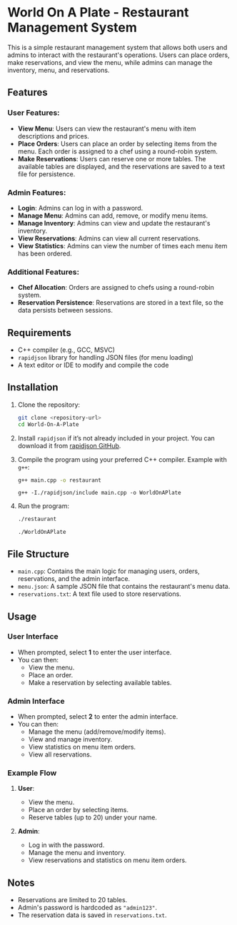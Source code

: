 # World On A Plate - Restaurant Management System

This is a simple restaurant management system that allows both users and admins to interact with the restaurant's operations. Users can place orders, make reservations, and view the menu, while admins can manage the inventory, menu, and reservations.

## Features

### User Features:
- **View Menu**: Users can view the restaurant's menu with item descriptions and prices.
- **Place Orders**: Users can place an order by selecting items from the menu. Each order is assigned to a chef using a round-robin system.
- **Make Reservations**: Users can reserve one or more tables. The available tables are displayed, and the reservations are saved to a text file for persistence.

### Admin Features:
- **Login**: Admins can log in with a password.
- **Manage Menu**: Admins can add, remove, or modify menu items.
- **Manage Inventory**: Admins can view and update the restaurant's inventory.
- **View Reservations**: Admins can view all current reservations.
- **View Statistics**: Admins can view the number of times each menu item has been ordered.

### Additional Features:
- **Chef Allocation**: Orders are assigned to chefs using a round-robin system.
- **Reservation Persistence**: Reservations are stored in a text file, so the data persists between sessions.

## Requirements

- C++ compiler (e.g., GCC, MSVC)
- `rapidjson` library for handling JSON files (for menu loading)
- A text editor or IDE to modify and compile the code

## Installation

1. Clone the repository:

    ```bash
    git clone <repository-url>
    cd World-On-A-Plate
    ```

2. Install `rapidjson` if it’s not already included in your project. You can download it from [rapidjson GitHub](https://github.com/Tencent/rapidjson).

3. Compile the program using your preferred C++ compiler. Example with `g++`:

    ```bash
    g++ main.cpp -o restaurant
    ```
    ```g++ -I./rapidjson/include main.cpp -o WorldOnAPlate```

4. Run the program:

    ```bash
    ./restaurant
    ```
    
    ```./WorldOnAPlate```

## File Structure

- `main.cpp`: Contains the main logic for managing users, orders, reservations, and the admin interface.
- `menu.json`: A sample JSON file that contains the restaurant's menu data.
- `reservations.txt`: A text file used to store reservations.

## Usage

### User Interface

- When prompted, select **1** to enter the user interface.
- You can then:
  - View the menu.
  - Place an order.
  - Make a reservation by selecting available tables.

### Admin Interface

- When prompted, select **2** to enter the admin interface.
- You can then:
  - Manage the menu (add/remove/modify items).
  - View and manage inventory.
  - View statistics on menu item orders.
  - View all reservations.

### Example Flow

1. **User**:
   - View the menu.
   - Place an order by selecting items.
   - Reserve tables (up to 20) under your name.
   
2. **Admin**:
   - Log in with the password.
   - Manage the menu and inventory.
   - View reservations and statistics on menu item orders.

## Notes

- Reservations are limited to 20 tables.
- Admin's password is hardcoded as `"admin123"`.
- The reservation data is saved in `reservations.txt`.

